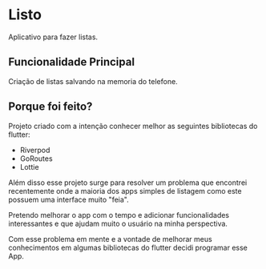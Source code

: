 # Listo

Aplicativo para fazer listas.

## Funcionalidade Principal

Criação de listas salvando na memoria do telefone.

## Porque foi feito?

Projeto criado com a intenção conhecer melhor as seguintes bibliotecas do flutter:
- Riverpod
- GoRoutes
- Lottie

Além disso esse projeto surge para resolver um problema que encontrei recentemente
onde a maioria dos apps simples de listagem como este possuem uma interface muito
"feia".

Pretendo melhorar o app com o tempo e adicionar funcionalidades interessantes e que 
ajudam muito o usuário na minha perspectiva.

Com esse problema em mente e a vontade de melhorar meus conhecimentos em algumas
bibliotecas do flutter decidi programar esse App.